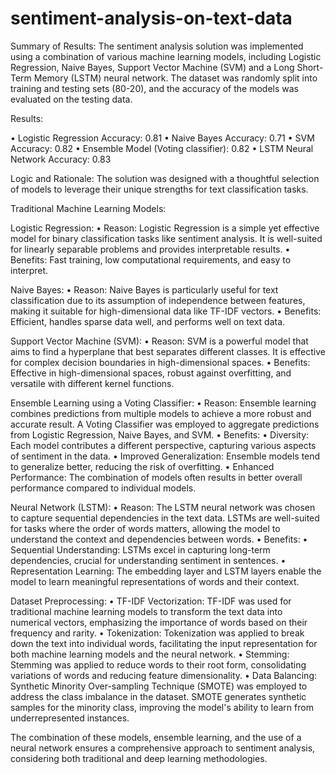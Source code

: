 # sentiment-analysis-on-text-data

Summary of Results:
The sentiment analysis solution was implemented using a combination of various machine learning models, including Logistic Regression, Naive Bayes, Support Vector Machine (SVM) and a Long Short-Term Memory (LSTM) neural network. The dataset was randomly split into training and testing sets (80-20), and the accuracy of the models was evaluated on the testing data.


Results:

•	Logistic Regression Accuracy: 0.81
•	Naive Bayes Accuracy: 0.71
•	SVM Accuracy: 0.82
•	Ensemble Model (Voting classifier): 0.82
•	LSTM Neural Network Accuracy: 0.83


Logic and Rationale:
The solution was designed with a thoughtful selection of models to leverage their unique strengths for text classification tasks.

Traditional Machine Learning Models:

Logistic Regression:
•	Reason: Logistic Regression is a simple yet effective model for binary classification tasks like sentiment analysis. It is well-suited for linearly separable problems and provides interpretable results.
•	Benefits: Fast training, low computational requirements, and easy to interpret.

Naive Bayes:
•	Reason: Naive Bayes is particularly useful for text classification due to its assumption of independence between features, making it suitable for high-dimensional data like TF-IDF vectors.
•	Benefits: Efficient, handles sparse data well, and performs well on text data.

Support Vector Machine (SVM):
•	Reason: SVM is a powerful model that aims to find a hyperplane that best separates different classes. It is effective for complex decision boundaries in high-dimensional spaces.
•	Benefits: Effective in high-dimensional spaces, robust against overfitting, and versatile with different kernel functions.

Ensemble Learning using a Voting Classifier:
•	Reason: Ensemble learning combines predictions from multiple models to achieve a more robust and accurate result. A Voting Classifier was employed to aggregate predictions from Logistic Regression, Naive Bayes, and SVM.
•	Benefits:
•	Diversity: Each model contributes a different perspective, capturing various aspects of sentiment in the data.
•	Improved Generalization: Ensemble models tend to generalize better, reducing the risk of overfitting.
•	Enhanced Performance: The combination of models often results in better overall performance compared to individual models.

Neural Network (LSTM):
•	Reason: The LSTM neural network was chosen to capture sequential dependencies in the text data. LSTMs are well-suited for tasks where the order of words matters, allowing the model to understand the context and dependencies between words.
•	Benefits:
•	Sequential Understanding: LSTMs excel in capturing long-term dependencies, crucial for understanding sentiment in sentences.
•	Representation Learning: The embedding layer and LSTM layers enable the model to learn meaningful representations of words and their context.


Dataset Preprocessing:
•	TF-IDF Vectorization: TF-IDF was used for traditional machine learning models to transform the text data into numerical vectors, emphasizing the importance of words based on their frequency and rarity.
•	Tokenization: Tokenization was applied to break down the text into individual words, facilitating the input representation for both machine learning models and the neural network.
•	Stemming: Stemming was applied to reduce words to their root form, consolidating variations of words and reducing feature dimensionality.
•	Data Balancing: Synthetic Minority Over-sampling Technique (SMOTE) was employed to address the class imbalance in the dataset. SMOTE generates synthetic samples for the minority class, improving the model's ability to learn from underrepresented instances.


The combination of these models, ensemble learning, and the use of a neural network ensures a comprehensive approach to sentiment analysis, considering both traditional and deep learning methodologies.
